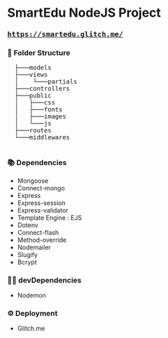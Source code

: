 # SmartEdu NodeJS Project

### <pre>https://smartedu.glitch.me/</pre>

### 📂 Folder Structure
<pre>
  ├───models
  ├───views
  │    └───partials
  ├───controllers
  ├───public
  │   ├───css
  │   ├───fonts
  │   ├───images  
  │   └───js
  ├───routes
  └───middlewares
  </pre>

### 📚 Dependencies

- Mongoose
- Connect-mongo
- Express
- Express-session
- Express-validator
- Template Engine : EJS
- Dotenv
- Connect-flash
- Method-override
- Nodemailer
- Slugify
- Bcrypt

### 👨‍💻 devDependencies

- Nodemon

### ⚙️ Deployment
- Glitch.me

 



